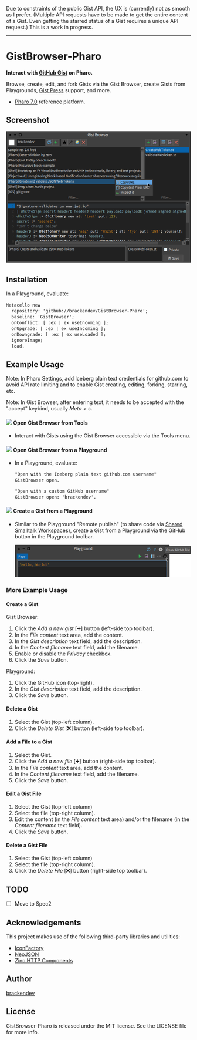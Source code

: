 
Due to constraints of the public Gist API, the UX is (currently) not as smooth as I prefer. (Multiple API requests have to be made to get the entire content of a Gist. Even getting the starred status of a Gist requires a unique API request.) This is a work in progress.

- - -

GistBrowser-Pharo
=================

**Interact with [GitHub Gist](https://gist.github.com) on Pharo.**

Browse, create, edit, and fork Gists via the Gist Browser, create Gists from Playgrounds, [Gist Press](https://www.gist-press.com/) support, and more.

* [Pharo 7.0](http://pharo.org/) reference platform.

## Screenshot

<img src="https://github.com/brackendev/GistBrowser-Pharo/raw/master/screenshot1.png" alt="Screenshot" width="702"/>

## Installation

In a Playground, evaluate:

```smalltalk
Metacello new
  repository: 'github://brackendev/GistBrowser-Pharo';
  baseline: 'GistBrowser';
  onConflict: [ :ex | ex useIncoming ];
  onUpgrade: [ :ex | ex useIncoming ];
  onDowngrade: [ :ex | ex useLoaded ];
  ignoreImage;
  load.
```

## Example Usage

Note: In Pharo Settings, add Iceberg plain text credentials for github.com to avoid API rate limiting and to enable Gist creating, editing, forking, starring, etc.

Note: In Gist Browser, after entering text, it needs to be accepted with the "accept" keybind, usually *Meta + s*.

#### ![](https://files.pharo.org/media/logo/icon-lighthouse-16x16.ico) Open Gist Browser from Tools

* Interact with Gists using the Gist Browser accessible via the Tools menu.

#### ![](https://files.pharo.org/media/logo/icon-lighthouse-16x16.ico) Open Gist Browser from a Playground

* In a Playground, evaluate:

    ```smalltalk
    "Open with the Iceberg plain text github.com username"
    GistBrowser open.
    ```
    
    ```smalltalk
    "Open with a custom GitHub username"
    GistBrowser open: 'brackendev'.
    ```

#### ![](https://files.pharo.org/media/logo/icon-lighthouse-16x16.ico) Create a Gist from a Playground

* Similar to the Playground "Remote publish" (to share code via [Shared Smalltalk Workspaces](http://ws.stfx.eu)), create a Gist from a Playground via the GitHub button in the Playground toolbar.

    <img src="https://github.com/brackendev/GistBrowser-Pharo/raw/master/screenshot2.png" alt="Screenshot" width="685"/>

### More Example Usage

#### Create a Gist

Gist Browser:

1. Click the _Add a new gist_ [➕] button (left-side top toolbar).
2. In the *File content* text area, add the content.
3. In the *Gist description* text field, add the description.
4. In the *Content filename* text field, add the filename.
5. Enable or disable the *Privacy* checkbox.
6. Click the *Save* button.

Playground:

1. Click the GitHub icon (top-right).
2. In the *Gist description* text field, add the description.
3. Click the *Save* button.

#### Delete a Gist

1. Select the Gist (top-left column).
2. Click the *Delete Gist* [❌] button (left-side top toolbar).

#### Add a File to a Gist

1. Select the Gist.
2. Click the _Add a new file_ [➕] button (right-side top toolbar).
3. In the *File content* text area, add the content.
4. In the *Content filename* text field, add the filename.
5. Click the *Save* button.

#### Edit a Gist File

1. Select the Gist (top-left column)
2. Select the file (top-right column).
3. Edit the content (in the *File content* text area) and/or the filename (in the *Content filename* text field).
4. Click the *Save* button.

#### Delete a Gist File

1. Select the Gist (top-left column)
2. Select the file (top-right column).
3. Click the *Delete File* [❌] button (right-side top toolbar).

## TODO

- [ ] Move to Spec2

## Acknowledgements

This project makes use of the following third-party libraries and utilities:

* [IconFactory](https://github.com/peteruhnak/IconFactory)
* [NeoJSON](https://github.com/svenvc/NeoJSON)
* [Zinc HTTP Components](https://github.com/svenvc/zinc)

## Author

[brackendev](https://www.github.com/brackendev)

## License

GistBrowser-Pharo is released under the MIT license. See the LICENSE file for more info.
